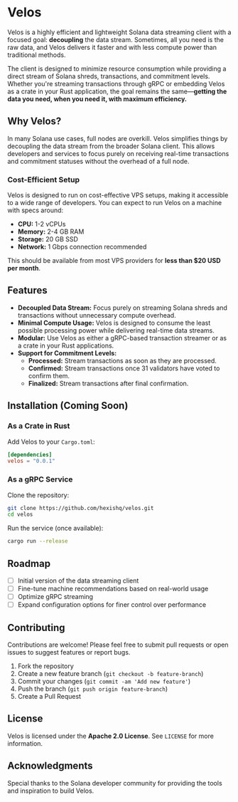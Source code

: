 # Velos

Velos is a highly efficient and lightweight Solana data streaming client with a focused goal: **decoupling** the data stream. Sometimes, all you need is the raw data, and Velos delivers it faster and with less compute power than traditional methods.

The client is designed to minimize resource consumption while providing a direct stream of Solana shreds, transactions, and commitment levels. Whether you're streaming transactions through gRPC or embedding Velos as a crate in your Rust application, the goal remains the same—**getting the data you need, when you need it, with maximum efficiency.**

## Why Velos?

In many Solana use cases, full nodes are overkill. Velos simplifies things by decoupling the data stream from the broader Solana client. This allows developers and services to focus purely on receiving real-time transactions and commitment statuses without the overhead of a full node.

### Cost-Efficient Setup

Velos is designed to run on cost-effective VPS setups, making it accessible to a wide range of developers. You can expect to run Velos on a machine with specs around:

- **CPU:** 1-2 vCPUs
- **Memory:** 2-4 GB RAM
- **Storage:** 20 GB SSD
- **Network:** 1 Gbps connection recommended

This should be available from most VPS providers for **less than $20 USD per month**.

## Features

- **Decoupled Data Stream:** Focus purely on streaming Solana shreds and transactions without unnecessary compute overhead.
- **Minimal Compute Usage:** Velos is designed to consume the least possible processing power while delivering real-time data streams.
- **Modular:** Use Velos as either a gRPC-based transaction streamer or as a crate in your Rust applications.
- **Support for Commitment Levels:**
  - **Processed:** Stream transactions as soon as they are processed.
  - **Confirmed:** Stream transactions once 31 validators have voted to confirm them.
  - **Finalized:** Stream transactions after final confirmation.

## Installation (Coming Soon)

### As a Crate in Rust

Add Velos to your `Cargo.toml`:

```toml
[dependencies]
velos = "0.0.1"
```

### As a gRPC Service

Clone the repository:

```bash
git clone https://github.com/hexishq/velos.git
cd velos
```

Run the service (once available):

```bash
cargo run --release
```

## Roadmap

- [ ] Initial version of the data streaming client
- [ ] Fine-tune machine recommendations based on real-world usage
- [ ] Optimize gRPC streaming
- [ ] Expand configuration options for finer control over performance

## Contributing

Contributions are welcome! Please feel free to submit pull requests or open issues to suggest features or report bugs.

1. Fork the repository
2. Create a new feature branch (`git checkout -b feature-branch`)
3. Commit your changes (`git commit -am 'Add new feature'`)
4. Push the branch (`git push origin feature-branch`)
5. Create a Pull Request

## License

Velos is licensed under the **Apache 2.0 License**. See `LICENSE` for more information.

## Acknowledgments

Special thanks to the Solana developer community for providing the tools and inspiration to build Velos.
